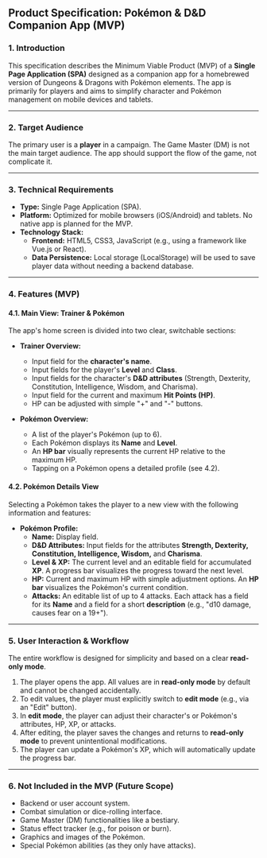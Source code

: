 ## Product Specification: Pokémon & D&D Companion App (MVP)

### 1. Introduction

This specification describes the Minimum Viable Product (MVP) of a **Single Page Application (SPA)** designed as a companion app for a homebrewed version of Dungeons & Dragons with Pokémon elements. The app is primarily for players and aims to simplify character and Pokémon management on mobile devices and tablets.

---

### 2. Target Audience

The primary user is a **player** in a campaign. The Game Master (DM) is not the main target audience. The app should support the flow of the game, not complicate it.

---

### 3. Technical Requirements

* **Type:** Single Page Application (SPA).
* **Platform:** Optimized for mobile browsers (iOS/Android) and tablets. No native app is planned for the MVP.
* **Technology Stack:**
    * **Frontend:** HTML5, CSS3, JavaScript (e.g., using a framework like Vue.js or React).
    * **Data Persistence:** Local storage (LocalStorage) will be used to save player data without needing a backend database.

---

### 4. Features (MVP)

#### 4.1. Main View: Trainer & Pokémon

The app's home screen is divided into two clear, switchable sections:

* **Trainer Overview:**
    * Input field for the **character's name**.
    * Input fields for the player's **Level** and **Class**.
    * Input fields for the character's **D&D attributes** (Strength, Dexterity, Constitution, Intelligence, Wisdom, and Charisma).
    * Input field for the current and maximum **Hit Points (HP)**.
    * HP can be adjusted with simple "+" and "-" buttons.

* **Pokémon Overview:**
    * A list of the player's Pokémon (up to 6).
    * Each Pokémon displays its **Name** and **Level**.
    * An **HP bar** visually represents the current HP relative to the maximum HP.
    * Tapping on a Pokémon opens a detailed profile (see 4.2).

#### 4.2. Pokémon Details View

Selecting a Pokémon takes the player to a new view with the following information and features:

* **Pokémon Profile:**
    * **Name:** Display field.
    * **D&D Attributes:** Input fields for the attributes **Strength, Dexterity, Constitution, Intelligence, Wisdom,** and **Charisma**.
    * **Level & XP:** The current level and an editable field for accumulated **XP**. A progress bar visualizes the progress toward the next level.
    * **HP:** Current and maximum HP with simple adjustment options. An **HP bar** visualizes the Pokémon's current condition.
    * **Attacks:** An editable list of up to 4 attacks. Each attack has a field for its **Name** and a field for a short **description** (e.g., "d10 damage, causes fear on a 19+").

---

### 5. User Interaction & Workflow

The entire workflow is designed for simplicity and based on a clear **read-only mode**.

1.  The player opens the app. All values are in **read-only mode** by default and cannot be changed accidentally.
2.  To edit values, the player must explicitly switch to **edit mode** (e.g., via an "Edit" button).
3.  In **edit mode**, the player can adjust their character's or Pokémon's attributes, HP, XP, or attacks.
4.  After editing, the player saves the changes and returns to **read-only mode** to prevent unintentional modifications.
5.  The player can update a Pokémon's XP, which will automatically update the progress bar.

---

### 6. Not Included in the MVP (Future Scope)

* Backend or user account system.
* Combat simulation or dice-rolling interface.
* Game Master (DM) functionalities like a bestiary.
* Status effect tracker (e.g., for poison or burn).
* Graphics and images of the Pokémon.
* Special Pokémon abilities (as they only have attacks).
